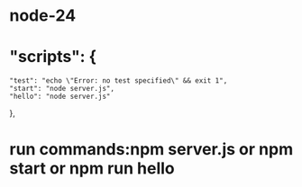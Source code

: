# node-24
#   "scripts": {
    "test": "echo \"Error: no test specified\" && exit 1",
    "start": "node server.js",
    "hello": "node server.js"
  },
  # run commands:npm server.js or npm start or npm run hello
  # 